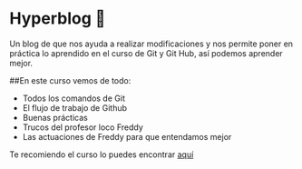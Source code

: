 # Hyperblog 💚
Un blog de que nos ayuda a realizar modificaciones y nos permite poner en práctica lo aprendido en el curso de Git y Git Hub, así podemos aprender mejor.

##En este curso vemos de todo:
* Todos los comandos de Git
* El flujo de trabajo de Github
* Buenas prácticas
* Trucos del profesor loco Freddy
* Las actuaciones de Freddy para que entendamos mejor 

Te recomiendo el curso lo puedes encontrar [aquí](https://platzi.com/cursos/git-github/ "aquí")